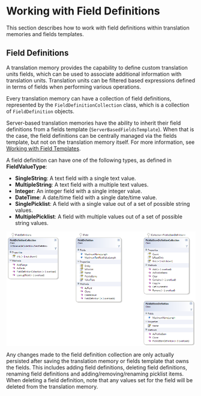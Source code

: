 Working with Field Definitions
=====
This section describes how to work with field definitions within translation memories and fields templates.

Field Definitions
-----
A translation memory provides the capability to define custom translation units fields, which can be used to associate additional information with translation units. Translation units can be filtered based expressions defined in terms of fields when performing various operations.

Every translation memory can have a collection of field definitions, represented by the `FieldDefinitionCollection` class, which is a collection of `FieldDefinition` objects.

Server-based translation memories have the ability to inherit their field definitions from a fields template (`ServerBasedFieldsTemplate`). When that is the case, the field definitions can be centrally managed via the fields template, but not on the translation memory itself. For more information, see [Working with Field Templates](translationmemory/working_with_field_templates.md).

A field definition can have one of the following types, as defined in **FieldValueType**:

* **SingleString**: A text field with a single text value.
* **MultipleString**: A text field with a multiple text values.
* **Integer**: An integer field with a single integer value.
* **DateTime**: A date/time field with a single date/time value.
* **SinglePicklist**: A field with a single value out of a set of possible string values.
* **MultiplePicklist**: A field with multiple values out of a set of possible string values.

<img style="display:block; " src="images/FieldDefinitions.png"/>

Any changes made to the field definition collection are only actually persisted after saving the translation memory or fields template that owns the fields. This includes adding field definitions, deleting field definitions, renaming field definitions and adding/removing/renaming picklist items. When deleting a field definition, note that any values set for the field will be deleted from the translation memory.